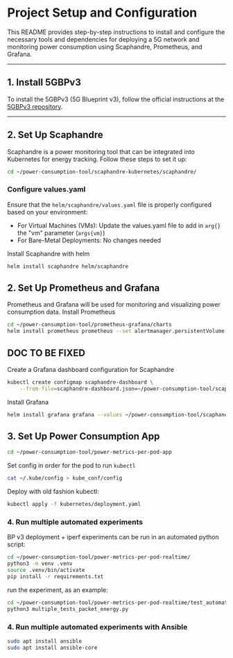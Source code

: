 # Project Setup and Configuration

This README provides step-by-step instructions to install and configure the necessary tools and dependencies for deploying a 5G network and monitoring power consumption using Scaphandre, Prometheus, and Grafana.

---

## 1. Install 5GBPv3

To install the 5GBPv3 (5G Blueprint v3), follow the official instructions at the [5GBPv3 repository](https://gitlab.inria.fr/slices-ri/blueprints/post-5g/reference_implementation/-/tree/main?ref_type=heads#deploy-5g-network).

---

## 2. Set Up Scaphandre

Scaphandre is a power monitoring tool that can be integrated into Kubernetes for energy tracking. Follow these steps to set it up:

```bash
cd ~/power-consumption-tool/scaphandre-kubernetes/scaphandre/
```

### Configure values.yaml

Ensure that the `helm/scaphandre/values.yaml` file is properly configured based on your environment:

- For Virtual Machines (VMs): Update the values.yaml file to add in `arg{}` the "vm" parameter (`args{vm}`)
- For Bare-Metal Deployments: No changes needed

Install Scaphandre with helm
```bash
helm install scaphandre helm/scaphandre
```

## 2. Set Up Prometheus and Grafana

Prometheus and Grafana will be used for monitoring and visualizing power consumption data.
Install Prometheus

```bash
cd ~/power-consumption-tool/prometheus-grafana/charts
helm install prometheus prometheus --set alertmanager.persistentVolume.enabled=false --set server.persistentVolume.enabled=false
```
## DOC TO BE FIXED  
Create a Grafana dashboard configuration for Scaphandre
```bash
kubectl create configmap scaphandre-dashboard \
    --from-file=scaphandre-dashboard.json=~/power-consumption-tool/scaphandre-kubernetes/scaphandre/
```
Install Grafana
```bash
helm install grafana grafana --values ~/power-consumption-tool/scaphandre-kubernetes/scaphandre/docs_src/tutorials/grafana-helm-values.yaml
```
##

## 3. Set Up Power Consumption App
```bash
cd ~/power-consumption-tool/power-metrics-per-pod-app
```
Set config in order for the pod to run `kubectl`
```bash
cat ~/.kube/config > kube_conf/config
```
Deploy with old fashion kubectl:
```bash
kubectl apply -f kubernetes/deployment.yaml
```

### 4. Run multiple automated experiments
BP v3 deployment + iperf experiments can be run in an automated python script:
```bash
cd ~/power-consumption-tool/power-metrics-per-pod-realtime/
python3 -m venv .venv
source .venv/bin/activate
pip install -r requirements.txt
```
run the experiment, as an example:
```bash
cd ~/power-consumption-tool/power-metrics-per-pod-realtime/test_automation
python3 multiple_tests_packet_energy.py 
```


### 4. Run multiple automated experiments with Ansible
```bash
sudo apt install ansible
sudo apt install ansible-core
```